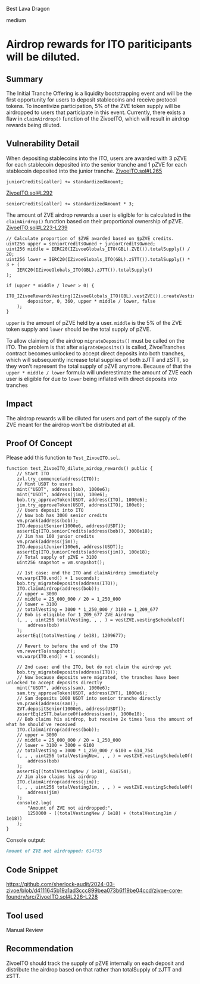 Best Lava Dragon

medium

# Airdrop rewards for ITO pariticipants will be diluted.

## Summary
The Initial Tranche Offering is a liquidity bootstrapping event and will be the first opportunity for users to deposit stablecoins and receive protocol tokens. To incentivize participation, 5% of the ZVE token supply will be airdropped to users that participate in this event. Currently, there exists a flaw in `claimAirdrop()` function of the ZivoeITO, which will result in airdrop rewards being diluted.
## Vulnerability Detail
When depositing stablecoins into the ITO, users are awarded with 3 pZVE for each stablecoin deposited into the senior tranche and 1 pZVE for each stablecoin deposited into the junior tranche. 
[ZivoeITO.sol#L265](https://github.com/sherlock-audit/2024-03-zivoe/blob/d4111645b19a1ad3ccc899bea073b6f19be04ccd/zivoe-core-foundry/src/ZivoeITO.sol#L265)
```solidity
juniorCredits[caller] += standardizedAmount;
```
[ZivoeITO.sol#L292](https://github.com/sherlock-audit/2024-03-zivoe/blob/d4111645b19a1ad3ccc899bea073b6f19be04ccd/zivoe-core-foundry/src/ZivoeITO.sol#L292)
```solidity
seniorCredits[caller] += standardizedAmount * 3;
```

The amount of ZVE airdrop rewards a user is eligible for is calculated in the `claimAirdrop()` function based on their proportional ownership of pZVE.
[ZivoeITO.sol#L223-L239](https://github.com/sherlock-audit/2024-03-zivoe/blob/d4111645b19a1ad3ccc899bea073b6f19be04ccd/zivoe-core-foundry/src/ZivoeITO.sol#L223-L239)
```solidity
// Calculate proportion of $ZVE awarded based on $pZVE credits.
uint256 upper = seniorCreditsOwned + juniorCreditsOwned;
uint256 middle = IERC20(IZivoeGlobals_ITO(GBL).ZVE()).totalSupply() / 20;
uint256 lower = IERC20(IZivoeGlobals_ITO(GBL).zSTT()).totalSupply() * 3 + (
    IERC20(IZivoeGlobals_ITO(GBL).zJTT()).totalSupply()
);

if (upper * middle / lower > 0) {
    ITO_IZivoeRewardsVesting(IZivoeGlobals_ITO(GBL).vestZVE()).createVestingSchedule(
        depositor, 0, 360, upper * middle / lower, false
    );
}
```
`upper` is the amount of pZVE held by a user. 
`middle` is the 5% of the ZVE token supply and `lower` should be the total supply of pZVE.

To allow claiming of the airdrop `migrateDeposits()` must be called on the ITO. 
The problem is that after `migrateDeposits()` is called, ZivoeTranches contract becomes unlocked to accept direct deposits into both tranches, which will subsequently increase total supplies of both zJTT and zSTT, so they won't represent the total supply of pZVE anymore. Because of that the `upper * middle / lower` formula will underestimate the amount of ZVE each user is eligible for due to `lower` being inflated with direct deposits into tranches 
## Impact
The airdrop rewards will be diluted for users and part of the supply of the ZVE meant for the airdrop won't be distributed at all.

## Proof Of Concept
Please add this function to `Test_ZivoeITO.sol`.

```solidity
function test_ZivoeITO_dilute_airdop_rewards() public {
    // Start ITO
    zvl.try_commence(address(ITO));
    // Mint USDT to users
    mint("USDT", address(bob), 1000e6);
    mint("USDT", address(jim), 100e6);
    bob.try_approveToken(USDT, address(ITO), 1000e6);
    jim.try_approveToken(USDT, address(ITO), 100e6);
    // Users deposit into ITO
    // Now bob has 3000 senior credits
    vm.prank(address(bob));
    ITO.depositSenior(1000e6, address(USDT));
    assertEq(ITO.seniorCredits(address(bob)), 3000e18);
    // Jim has 100 junior credits
    vm.prank(address(jim));
    ITO.depositJunior(100e6, address(USDT));
    assertEq(ITO.juniorCredits(address(jim)), 100e18);
    // Total supply of pZVE = 3100
    uint256 snapshot = vm.snapshot();
    
    // 1st case: end the ITO and claimAirdrop immediately
    vm.warp(ITO.end() + 1 seconds);
    bob.try_migrateDeposits(address(ITO));
    ITO.claimAirdrop(address(bob));
    // upper = 3000
    // middle = 25_000_000 / 20 = 1_250_000
    // lower = 3100
    // totalVesting = 3000 * 1_250_000 / 3100 = 1_209_677
    // Bob is eligible for 1_209_677 ZVE Airdrop
    (, , , uint256 totalVesting, , , ) = vestZVE.vestingScheduleOf(
        address(bob)
    );
    assertEq((totalVesting / 1e18), 1209677);
    
    // Revert to before the end of the ITO
    vm.revertTo(snapshot);
    vm.warp(ITO.end() + 1 seconds);
    
    // 2nd case: end the ITO, but do not claim the airdrop yet
    bob.try_migrateDeposits(address(ITO));
    // Now because deposits were migrated, the tranches have been unlocked to accept deposits directly
    mint("USDT", address(sam), 1000e6);
    sam.try_approveToken(USDT, address(ZVT), 1000e6);
    // Sam deposits 1000 USDT into senior tranche directly
    vm.prank(address(sam));
    ZVT.depositSenior(1000e6, address(USDT));
    assertEq(zSTT.balanceOf(address(sam)), 1000e18);
    // Bob claims his airdrop, but receive 2x times less the amount of what he should've received
    ITO.claimAirdrop(address(bob));
    // upper = 3000
    // middle = 25_000_000 / 20 = 1_250_000
    // lower = 3100 + 3000 = 6100
    // totalVesting = 3000 * 1_250_000 / 6100 = 614_754
    (, , , uint256 totalVestingNew, , , ) = vestZVE.vestingScheduleOf(
        address(bob)
    );
    assertEq((totalVestingNew / 1e18), 614754);
    // Jim also claims his airdrop
    ITO.claimAirdrop(address(jim));
    (, , , uint256 totalVestingJim, , , ) = vestZVE.vestingScheduleOf(
        address(jim)
    );
    console2.log(
        "Amount of ZVE not airdropped:",
        1250000 - ((totalVestingNew / 1e18) + (totalVestingJim / 1e18))
    );
}
```
Console output:
```md
Amount of ZVE not airdropped: 614755
```
## Code Snippet
https://github.com/sherlock-audit/2024-03-zivoe/blob/d4111645b19a1ad3ccc899bea073b6f19be04ccd/zivoe-core-foundry/src/ZivoeITO.sol#L226-L228
## Tool used

Manual Review

## Recommendation
ZivoeITO should track the supply of pZVE internally on each deposit and distribute the airdrop based on that rather than totalSupply of zJTT and zSTT.